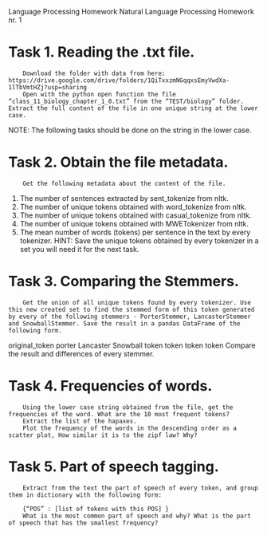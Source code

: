 Language Processing Homework
Natural Language Processing Homework nr. 1
# Task 1. Reading the .txt file.
        Download the folder with data from here: https://drive.google.com/drive/folders/1QiTxxzmNGqqxsEmyVwdXa-1lTbVmtHZj?usp=sharing
        Open with the python open function the file “class_11_biology_chapter_1_0.txt” from the “TEST/biology” folder. Extract the full content of the file in one unique string at the lower case.
NOTE: The following tasks should be done on the string in the lower case.


# Task 2. Obtain the file metadata.
        Get the following metadata about the content of the file.
1. The number of sentences extracted by sent_tokenize from nltk.
2. The number of unique tokens obtained with word_tokenize from nltk.
3. The number of unique tokens obtained with casual_tokenize from nltk.
4. The number of unique tokens obtained with MWETokenizer from nltk.
5. The mean number of words (tokens) per sentence in the text by every tokenizer.
HINT: Save the unique tokens obtained by every tokenizer in a set you will need it for the next task.


# Task 3. Comparing the Stemmers.
        Get the union of all unique tokens found by every tokenizer. Use this new created set to find the stemmed form of this token generated by every of the following stemmers - PorterStemmer, LancasterStemmer and SnowballStemmer. Save the result in a pandas DataFrame of the following form.


original_token
	porter
	Lancaster
	Snowball
	token
	token
	token
	token
	        Compare the result and differences of every stemmer.


# Task 4. Frequencies of words.
        Using the lower case string obtained from the file, get the frequencies of the word. What are the 10 most frequent tokens? 
        Extract the list of the hapaxes.
        Plot the frequency of the words in the descending order as a scatter plot, How similar it is to the zipf law? Why?
# Task 5. Part of speech tagging.
        Extract from the text the part of speech of every token, and group them in dictionary with the following form:
        
        {“POS” : [list of tokens with this POS] }
        What is the most common part of speech and why? What is the part of speech that has the smallest frequency?
